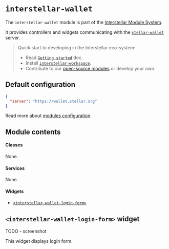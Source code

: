 `interstellar-wallet`
=============

The `interstellar-wallet` module is part of the [Interstellar Module System](https://github.com/stellar/interstellar).

It provides controllers and widgets communicating with the [`stellar-wallet`](https://github.com/stellar/stellar-wallet) server.

> Quick start to developing in the Interstellar eco-system:
>
> * Read [`Getting started`](https://github.com/stellar/interstellar/tree/master/docs) doc.
> * Install [`interstellar-workspace`](https://github.com/stellar/interstellar-workspace).
> * Contribute to our [open-source modules](https://github.com/stellar/interstellar/blob/master/docs/module-list.md) or develop your own.

## Default configuration

```json
{
  "server": "https://wallet.stellar.org"
}
```

Read more about [modules configuration](https://github.com/stellar/interstellar-core#interstellar-coreconfig-service).

## Module contents

#### Classes
None.

#### Services
None.

#### Widgets
* [`<interstellar-wallet-login-form>`](#interstellar-wallet-login-form-widget)


## `<interstellar-wallet-login-form>` widget

TODO - screenshot

This widget displays login form.
